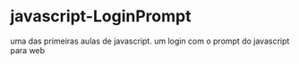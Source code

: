 # javascript-LoginPrompt
uma das primeiras aulas de javascript. um login com o prompt do javascript para web
